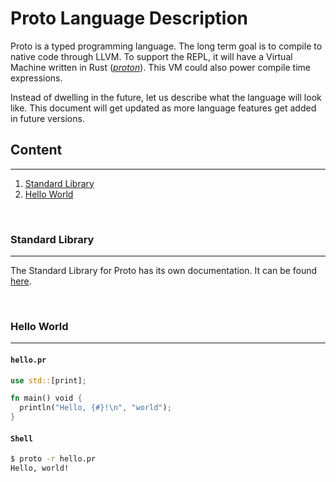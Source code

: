 # Proto Language Description

Proto is a typed programming language. The long term goal is to compile to native code through LLVM. To support the REPL, it will have a Virtual Machine written in Rust ([_proton_](../src/proton/README.md)). This VM could also power compile time expressions.

Instead of dwelling in the future, let us describe what the language will look like. This document will get updated as more language features get added in future versions.

## Content

---

1. [Standard Library](#standard-library)
2. [Hello World]()

<br>

### Standard Library

---

The Standard Library for Proto has its own documentation. It can be found [here](./tbd.md).

<br>

### Hello World

---

#### **`hello.pr`**

```rs
use std::[print];

fn main() void {
  println("Hello, {#}!\n", "world");
}
```

#### **`Shell`**

```bash
$ proto -r hello.pr
Hello, world!
```

<br>
